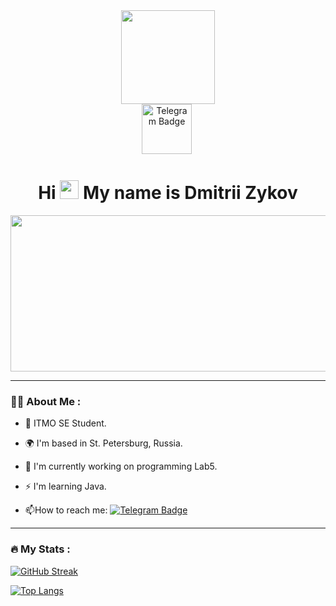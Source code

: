 
<div id="header" align="center">
  <img src="https://media.giphy.com/media/jM4NGpvx6jZmW93hcZ/giphy.gif" width="150"/>
</div>
<div id="badges" align="center">
  <a herf="https://t.me/mitrian212">
  <img src="https://img.shields.io/badge/Telegram-blue?logo=telegram&color=blue" alt="Telegram Badge" width="80px"/>
  </a>
  <img src="https://komarev.com/ghpvc/?username=mitrian&style=flat-square&color=blue" alt=""/>
  <h1>
  Hi <img src="https://media.giphy.com/media/hvRJCLFzcasrR4ia7z/giphy.gif" width="30px"/> My name is Dmitrii Zykov
</h1>
</div align="center">

<div align="center">
  <img src="https://media.giphy.com/media/dWesBcTLavkZuG35MI/giphy.gif" width="600" height="250"/>
</div>

---

### 👨‍💻 About Me :

- :telescope: ITMO SE Student.

- 🌍  I'm based in St. Petersburg, Russia.

- 🚀  I'm currently working on programming Lab5.

- :zap:  I'm learning Java.

- :mailbox:How to reach me: [![Telegram Badge](https://img.shields.io/badge/Telegram-blue?logo=telegram&color=blue)](https://t.me/mitrian212)

---

### :fire: My Stats :

[![GitHub Streak](http://github-readme-streak-stats.herokuapp.com?user=mitrian)](https://git.io/streak-stats)

[![Top Langs](https://github-readme-stats.vercel.app/api/top-langs/?username=mitrian&layout=compact&theme=deafult)](https://github.com/anuraghazra/github-readme-stats)

<!--
**mitrian/mitrian** is a ✨ _special_ ✨ repository because its `README.md` (this file) appears on your GitHub profile.

Here are some ideas to get you started:

- 🔭 I’m currently working on ...
- 🌱 I’m currently learning ...
- 👯 I’m looking to collaborate on ...
- 🤔 I’m looking for help with ...
- 💬 Ask me about ...
- 📫 How to reach me: ...
- 😄 Pronouns: ...
- ⚡ Fun fact: ...
-->

